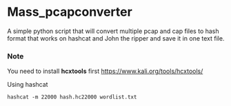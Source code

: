 # Mass_pcapconverter
A simple python script that will convert multiple pcap and cap files to hash format that works on hashcat and John the ripper and save it in one text file.


### Note
You need to install **hcxtools** first https://www.kali.org/tools/hcxtools/

Using hashcat

```hashcat -m 22000 hash.hc22000 wordlist.txt```
